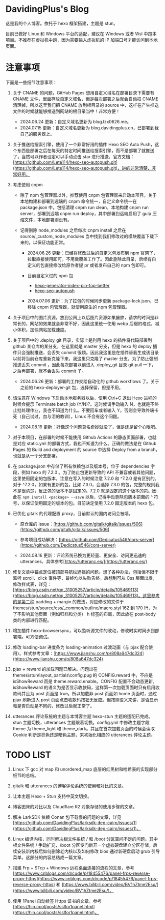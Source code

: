 # DavidingPlus's Blog

这是我的个人博客。依托于 hexo 框架搭建，主题是 stun。

目前已做好 Linux 和 Windows 平台的适配，建议在 Windows 或者 Wsl 中跑本项目。不推荐在虚拟机中跑，因为需要输入虚拟机的 IP 加端口号才能访问到本地页面。

# 注意事项

下面是一些细节注意事项：

1. 关于 CNAME 的问题，GitHub Pages 想用自定义域名在部署目录下需要有 CNAME 文件，里面存放自定义域名，但是每次部署之后就会自动把 CNAME 清理掉，所以这里我们把 CNAME 放到根目录的 source 中，这样在产生推送文件的时候就能够推送到网站的根目录当中！非常方便！

   - 2024.06.24 更新：自定义域名更新为 blog.lzx0626.me。
   - 2024.07.15 更新：自定义域名更新为 blog.davidingplus.cn，已部署到我自己的服务器上。

2. 关于推送给搜索引擎，使用了一个非常好用的插件 Hexo SEO Auto Push，这个东西是部署之后在每天的特定时间推送给搜索引擎，而不是部署了就推送了，当然可以作者设定可以手动点击 star 进行推送，官方文档：[https://github.com/Lete114/hexo-seo-autopush.git](https://github.com/Lete114/hexo-seo-autopush.git)，讲的非常清楚，非常好用。

3. 考虑使用 cnpm

   - 除了 npm 包管理器以外，推荐使用 cnpm 包管理器来启动本项目。关于本地构建和部署到远端的 cnpm 命令统一，自定义命令统一在 package.json 中，包括清理 cnpm run clean，本地构建 cnpm run server，部署到远端 cnpm run deploy，其中部署到远端启用了 gulp 压缩文件，本地部署则没有。

   - 记得删除 node_modules 之后每次 cnpm install 之后在 source/_custom_node_modules 当中找到我们修改过的模块覆盖下载下来的，以保证功能正常。

     - 2024.06.26 更新：已经将修改过后的自定义包发布到 npm 官网了，拉取直接使用即可，不用做覆盖工作了。因此删除此目录，后续有自定义的包直接修改给原作者提 pr 或者发布自己的 npm 包即可。

     - 目前自定义过的 npm 包
         - [hexo-generator-index-pin-top-better](https://github.com/DavidingPlus/hexo-generator-index-pin-top-better)
         - [hexo-seo-autopush](https://github.com/Lete114/Hexo-SEO-AutoPush)


      - 2024.07.06 更新：为了拉包的时候同步更新 package-lock.json，已移除 cnpm 包管理器，就使用原生的 npm 包管理器。

4. 关于项目中的图片资源，放到公网上以后图片资源如果臃肿，请求的时间是非常长的，网站的效果就会非常不好，因此这里统一使用 webp 后缀的格式，减小体积，加快网站加载速度。

5. 关于项目中的 .deploy_git 目录，实际上是利用 hexo 的插件将代码部署到 github 某仓库的某分支，在这里就是 master 分支，但是 hexo 的 deploy 插件只会强制推送，会丢失 commit 很烦。因此我这里是在插件替我生成该目录以前将当前仓库重新克隆下来，我这里只克隆了 master 分支，为了防止强制推送丢失 commit ，因此每次部署以前进入 .deploy_git 目录 git pull 一下，之后再部署，就不会丢失 commit 了。

   - 2024.06.26 更新：部署的工作交给自动化的 github workflows 了。关于之前的 hexo-deployer-git 包，选择保留，但是不用。

6. 请注意在 Windows 下启动本地服务器以后，使用 Ctrl+C 退出 Hexo 进程的时候会提示 Terminate batch job (Y/N)?。这时候请手动输入 N，也就是不终止批处理作业，我也不知道为什么。不要回车或者输入 Y，否则会导致终端卡死（自己试过，血与泪的教训）。Linux 不会有这个问题。

   - 2024.08.19 更新：好像这个问题莫名奇妙就没了，但是还是留个心眼吧。

7. 对于本项目，在部署的时候不能使用 Github Actions 的静态页面部署，也就是对应 static.yml 的部署方式，我也不知道为什么。正确的做法是在 Github Pages 的 Build and deployment 的 source 中选择 Deploy from a branch，也就是从一个分支部署。

8. 在 package.json 中存储了所有依赖包以及版本号，位于 dependencies 字段，例如 hexo 的 7.2.0 。为了防止包更新导致的 API 不兼容或者其他问题，这里使用固定的包版本。注意在写入的时候注意 7.2.0 和 ^7.2.0 是有区别的。对于 ^7.2.0，如果有更新的包，比如 7.3.0，会选择 7.3.0 的包，完整的规则我不是很清楚，反正包的版本不是固定的。7.2.0 就是固定的这个版本的包。因此在 `npm install <package> --save` 以后，记得手动删除包版本前面的 ^ 符号，以保证使用固定的版本的包。目前决定使用 7.2.0 固定版本的 hexo 包。

9. 已优化 gitalk 的代理配置 proxy，目前默认的国内访问会被墙。

   - 原仓库的 issue：[https://github.com/gitalk/gitalk/issues/506](https://github.com/gitalk/gitalk/issues/506)


   - 参考项目成功解决：[https://github.com/Dedicatus546/cors-server](https://github.com/Dedicatus546/cors-server)


   - 2024.08.16 更新：评论系统已换为更轻量、更安全、访问更迅速的 utterances，具体参考[https://utteranc.es/](https://utteranc.es/)

10. 修复文章中锚点定位被顶部导航栏遮挡的问题。想了各种办法，包括但不限于监听 scroll、click 事件等，最终均以失败告终。后想到可从 Css 层面出发，修改样式表，详见：[https://blog.csdn.net/qq_31005257/article/details/105469113](https://blog.csdn.net/qq_31005257/article/details/105469113)。这里参考的是第二种 padding + margin 的做法，对应修改的文件于 themes/stun/source/css/_common/outline/macro.styl 162 到 170 行，为了不影响其他页面（例如归档和分类） h 标签的布局，因此放在 post-body 类的内部进行匹配。

11. 增加插件 hexo-browsersync，可以监听源文件的改动，修改时实时同步到部署端。可方便调试。

12. 修改 loading-bar 进度条为 loading-animation 过渡动画（与 pjax 配合使用）。样式参考文章：[https://www.jianshu.com/p/808a647dc324](https://www.jianshu.com/p/808a647dc324)

13. pjax + reward 的加载问题已解决。问题出在 themes\stun\layout\_partials\config.pug 的 CONFIG.reward 中，不应是 isShowReward 而是 theme.reward.enable。CONFIG 配置不会动态更新，isShowReward 的语义为是否显示收款码，这样第一次加载页面时只有启用收款码并且为 post 页面是 true。所以加载非 post 页面如 home 页面时，通过 pjax 刷新进入 post 页面点击收款码按钮无反应。但按照语义来讲，是否显示和是否启动是不同的，修改过后就正常了。

14. utterances 评论系统的主题与本博客主题 hexo-stun 主题的适配已完成。stun 主题切换，utterances 主题跟着切换。config.yml 中修改主题字段 theme 为 theme_light 和 theme_dark。并且在首次加载页面的时候会读取 Cookie 判断是亮色还是暗色主题，来初始化相应的 utterances 评论主题。

# TODO LIST

1. Linux 下 gcc 对 map 和 unordered_map 底层的红黑树和哈希表的实现部分细节的总结。

2. gitalk 和 utterances 的博客评论系统的使用和对比的文章。

3. 让本主题 Hexo + Stun 支持中英文切换。

4. 博客图床的对比以及 Cloudflare R2 对象存储的使用步骤的文章。

5. 解决 LarkSDK 依赖 Conan 包下载慢的问题的文章，详见 [https://github.com/DavidingPlus/larksdk-dep-cairo/issues/1](https://github.com/DavidingPlus/larksdk-dep-cairo/issues/1)。

6. Linux 编译内核，同时解决根文件系统 / 和 /boot 分区空间不足的问题。其中根文件系统 / 手动扩充，/boot 分区专门新开一个虚拟硬盘建立分区存储。后续安装新内核后如何删除老内核以及如何修改 bios 通过新硬盘启动 grub 引导菜单。这部分的内容总结成一篇文章。

6. 搭建 Frp + STcp + Windows 远程桌面连接的流程的文章，参考 [https://www.cnblogs.com/drcode/p/18455476/panel-frps-reverse-proxy-https](https://www.cnblogs.com/drcode/p/18455476/panel-frps-reverse-proxy-https) 和 [https://www.bilibili.com/video/BV1hZtme2Esu/](https://www.bilibili.com/video/BV1hZtme2Esu/)。

7. 使用 1Panel 自动续签 Https 证书的文章，参考 [https://hin.cool/posts/sslfor1panel.html](https://hin.cool/posts/sslfor1panel.html)。

